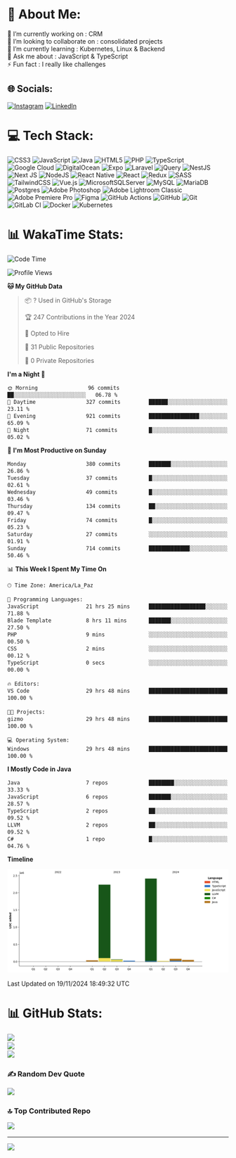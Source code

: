 # 💫 About Me:
🔭 I’m currently working on : CRM <br>👯 I’m looking to collaborate on : consolidated projects<br>🌱 I’m currently learning : Kubernetes, Linux & Backend<br>💬 Ask me about : JavaScript & TypeScript<br>⚡ Fun fact :  I really like challenges 


## 🌐 Socials:
[![Instagram](https://img.shields.io/badge/Instagram-%23E4405F.svg?logo=Instagram&logoColor=white)](https://instagram.com/isaias.photographer) [![LinkedIn](https://img.shields.io/badge/LinkedIn-%230077B5.svg?logo=linkedin&logoColor=white)](https://linkedin.com/in/isaias-badia-26a2571b4) 

# 💻 Tech Stack:
![CSS3](https://img.shields.io/badge/css3-%231572B6.svg?style=for-the-badge&logo=css3&logoColor=white) ![JavaScript](https://img.shields.io/badge/javascript-%23323330.svg?style=for-the-badge&logo=javascript&logoColor=%23F7DF1E) ![Java](https://img.shields.io/badge/java-%23ED8B00.svg?style=for-the-badge&logo=openjdk&logoColor=white) ![HTML5](https://img.shields.io/badge/html5-%23E34F26.svg?style=for-the-badge&logo=html5&logoColor=white) ![PHP](https://img.shields.io/badge/php-%23777BB4.svg?style=for-the-badge&logo=php&logoColor=white) ![TypeScript](https://img.shields.io/badge/typescript-%23007ACC.svg?style=for-the-badge&logo=typescript&logoColor=white) ![Google Cloud](https://img.shields.io/badge/GoogleCloud-%234285F4.svg?style=for-the-badge&logo=google-cloud&logoColor=white) ![DigitalOcean](https://img.shields.io/badge/DigitalOcean-%230167ff.svg?style=for-the-badge&logo=digitalOcean&logoColor=white) ![Expo](https://img.shields.io/badge/expo-1C1E24?style=for-the-badge&logo=expo&logoColor=#D04A37) ![Laravel](https://img.shields.io/badge/laravel-%23FF2D20.svg?style=for-the-badge&logo=laravel&logoColor=white) ![jQuery](https://img.shields.io/badge/jquery-%230769AD.svg?style=for-the-badge&logo=jquery&logoColor=white) ![NestJS](https://img.shields.io/badge/nestjs-%23E0234E.svg?style=for-the-badge&logo=nestjs&logoColor=white) ![Next JS](https://img.shields.io/badge/Next-black?style=for-the-badge&logo=next.js&logoColor=white) ![NodeJS](https://img.shields.io/badge/node.js-6DA55F?style=for-the-badge&logo=node.js&logoColor=white) ![React Native](https://img.shields.io/badge/react_native-%2320232a.svg?style=for-the-badge&logo=react&logoColor=%2361DAFB) ![React](https://img.shields.io/badge/react-%2320232a.svg?style=for-the-badge&logo=react&logoColor=%2361DAFB) ![Redux](https://img.shields.io/badge/redux-%23593d88.svg?style=for-the-badge&logo=redux&logoColor=white) ![SASS](https://img.shields.io/badge/SASS-hotpink.svg?style=for-the-badge&logo=SASS&logoColor=white) ![TailwindCSS](https://img.shields.io/badge/tailwindcss-%2338B2AC.svg?style=for-the-badge&logo=tailwind-css&logoColor=white) ![Vue.js](https://img.shields.io/badge/vue.js-%2335495e.svg?style=for-the-badge&logo=vuedotjs&logoColor=%234FC08D) ![MicrosoftSQLServer](https://img.shields.io/badge/Microsoft%20SQL%20Server-CC2927?style=for-the-badge&logo=microsoft%20sql%20server&logoColor=white) ![MySQL](https://img.shields.io/badge/mysql-4479A1.svg?style=for-the-badge&logo=mysql&logoColor=white) ![MariaDB](https://img.shields.io/badge/MariaDB-003545?style=for-the-badge&logo=mariadb&logoColor=white) ![Postgres](https://img.shields.io/badge/postgres-%23316192.svg?style=for-the-badge&logo=postgresql&logoColor=white) ![Adobe Photoshop](https://img.shields.io/badge/adobe%20photoshop-%2331A8FF.svg?style=for-the-badge&logo=adobe%20photoshop&logoColor=white) ![Adobe Lightroom Classic](https://img.shields.io/badge/Adobe%20Lightroom%20Classic-31A8FF.svg?style=for-the-badge&logo=Adobe%20Lightroom%20Classic&logoColor=white) ![Adobe Premiere Pro](https://img.shields.io/badge/Adobe%20Premiere%20Pro-9999FF.svg?style=for-the-badge&logo=Adobe%20Premiere%20Pro&logoColor=white) ![Figma](https://img.shields.io/badge/figma-%23F24E1E.svg?style=for-the-badge&logo=figma&logoColor=white) ![GitHub Actions](https://img.shields.io/badge/github%20actions-%232671E5.svg?style=for-the-badge&logo=githubactions&logoColor=white) ![GitHub](https://img.shields.io/badge/github-%23121011.svg?style=for-the-badge&logo=github&logoColor=white) ![Git](https://img.shields.io/badge/git-%23F05033.svg?style=for-the-badge&logo=git&logoColor=white) ![GitLab CI](https://img.shields.io/badge/gitlab%20CI-%23181717.svg?style=for-the-badge&logo=gitlab&logoColor=white) ![Docker](https://img.shields.io/badge/docker-%230db7ed.svg?style=for-the-badge&logo=docker&logoColor=white) ![Kubernetes](https://img.shields.io/badge/kubernetes-%23326ce5.svg?style=for-the-badge&logo=kubernetes&logoColor=white)

# 📊 WakaTime Stats:
<!--START_SECTION:waka-->
![Code Time](http://img.shields.io/badge/Code%20Time-498%20hrs%2044%20mins-blue)

![Profile Views](http://img.shields.io/badge/Profile%20Views-1-blue)

**🐱 My GitHub Data** 

> 📦 ? Used in GitHub's Storage 
 > 
> 🏆 247 Contributions in the Year 2024
 > 
> 💼 Opted to Hire
 > 
> 📜 31 Public Repositories 
 > 
> 🔑 0 Private Repositories 
 > 
**I'm a Night 🦉** 

```text
🌞 Morning                96 commits          ██░░░░░░░░░░░░░░░░░░░░░░░   06.78 % 
🌆 Daytime                327 commits         ██████░░░░░░░░░░░░░░░░░░░   23.11 % 
🌃 Evening                921 commits         ████████████████░░░░░░░░░   65.09 % 
🌙 Night                  71 commits          █░░░░░░░░░░░░░░░░░░░░░░░░   05.02 % 
```
📅 **I'm Most Productive on Sunday** 

```text
Monday                   380 commits         ███████░░░░░░░░░░░░░░░░░░   26.86 % 
Tuesday                  37 commits          █░░░░░░░░░░░░░░░░░░░░░░░░   02.61 % 
Wednesday                49 commits          █░░░░░░░░░░░░░░░░░░░░░░░░   03.46 % 
Thursday                 134 commits         ██░░░░░░░░░░░░░░░░░░░░░░░   09.47 % 
Friday                   74 commits          █░░░░░░░░░░░░░░░░░░░░░░░░   05.23 % 
Saturday                 27 commits          ░░░░░░░░░░░░░░░░░░░░░░░░░   01.91 % 
Sunday                   714 commits         █████████████░░░░░░░░░░░░   50.46 % 
```


📊 **This Week I Spent My Time On** 

```text
🕑︎ Time Zone: America/La_Paz

💬 Programming Languages: 
JavaScript               21 hrs 25 mins      ██████████████████░░░░░░░   71.88 % 
Blade Template           8 hrs 11 mins       ███████░░░░░░░░░░░░░░░░░░   27.50 % 
PHP                      9 mins              ░░░░░░░░░░░░░░░░░░░░░░░░░   00.50 % 
CSS                      2 mins              ░░░░░░░░░░░░░░░░░░░░░░░░░   00.12 % 
TypeScript               0 secs              ░░░░░░░░░░░░░░░░░░░░░░░░░   00.00 % 

🔥 Editors: 
VS Code                  29 hrs 48 mins      █████████████████████████   100.00 % 

🐱‍💻 Projects: 
gizmo                    29 hrs 48 mins      █████████████████████████   100.00 % 

💻 Operating System: 
Windows                  29 hrs 48 mins      █████████████████████████   100.00 % 
```

**I Mostly Code in Java** 

```text
Java                     7 repos             ████████░░░░░░░░░░░░░░░░░   33.33 % 
JavaScript               6 repos             ███████░░░░░░░░░░░░░░░░░░   28.57 % 
TypeScript               2 repos             ██░░░░░░░░░░░░░░░░░░░░░░░   09.52 % 
LLVM                     2 repos             ██░░░░░░░░░░░░░░░░░░░░░░░   09.52 % 
C#                       1 repo              █░░░░░░░░░░░░░░░░░░░░░░░░   04.76 % 
```



**Timeline**

![Lines of Code chart](https://raw.githubusercontent.com/IsaX01/IsaX01/main/assets/bar_graph.png)


 Last Updated on 19/11/2024 18:49:32 UTC
<!--END_SECTION:waka-->

# 📊 GitHub Stats:
![](https://github-readme-stats.vercel.app/api?username=IsaX01&theme=midnight-purple&hide_border=true&include_all_commits=true&count_private=true)<br/>
![](https://github-readme-streak-stats.herokuapp.com/?user=IsaX01&theme=midnight-purple&hide_border=true)<br/>
![](https://github-readme-stats.vercel.app/api/top-langs/?username=IsaX01&theme=midnight-purple&hide_border=true&include_all_commits=true&count_private=true&layout=compact)

### ✍️ Random Dev Quote
![](https://quotes-github-readme.vercel.app/api?type=horizontal&theme=dark)

### 🔝 Top Contributed Repo
![](https://github-contributor-stats.vercel.app/api?username=IsaX01&limit=5&theme=midnight-purple&combine_all_yearly_contributions=true)

---
[![](https://visitcount.itsvg.in/api?id=IsaX01&icon=0&color=12)](https://visitcount.itsvg.in)

<!-- Proudly created with GPRM ( https://gprm.itsvg.in ) -->
